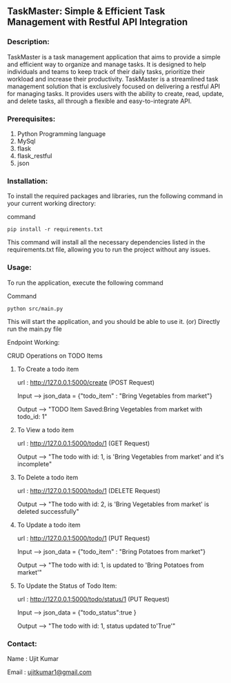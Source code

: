 ## TaskMaster: Simple & Efficient Task Management with Restful API Integration

### Description:

TaskMaster is a task management application that aims to provide a simple and efficient way to organize and manage
tasks. It is designed to help individuals and teams to keep track of their daily tasks, prioritize their workload and
increase their productivity. TaskMaster is a streamlined task management solution that is exclusively focused on
delivering a restful API for managing tasks. It provides users with the ability to create, read, update, and delete
tasks, all through a flexible and easy-to-integrate API.

### Prerequisites:

1. Python Programming language
2. MySql
3. flask
4. flask_restful
5. json

### Installation:

To install the required packages and libraries, run the following command in your current working directory:

command

```
pip install -r requirements.txt
```

This command will install all the necessary dependencies listed in the requirements.txt file, allowing you to run the
project without any issues.

### Usage:

To run the application, execute the following command

Command

```
python src/main.py
```

This will start the application, and you should be able to use it. (or) Directly run the main.py file

Endpoint Working:

CRUD Operations on TODO Items

1. To Create a todo item

   url : http://127.0.0.1:5000/create (POST Request)

   Input --> json_data = {"todo_item" : "Bring Vegetables from market"}

   Output --> "TODO Item Saved:Bring Vegetables from market with todo_id: 1"


2. To View a todo item

   url : http://127.0.0.1:5000/todo/1 (GET Request)

   Output --> "The todo with id: 1, is 'Bring Vegetables from market' and it's incomplete"


3. To Delete a todo item

   url : http://127.0.0.1:5000/todo/1 (DELETE Request)

   Output --> "The todo with id: 2, is 'Bring Vegetables from market' is deleted successfully"


4. To Update a todo item

   url : http://127.0.0.1:5000/todo/1 (PUT Request)

   Input --> json_data = {"todo_item" : "Bring Potatoes from market"}

   Output --> "The todo with id: 1, is updated to 'Bring Potatoes from market'"


5. To Update the Status of Todo Item:

   url : http://127.0.0.1:5000/todo/status/1 (PUT Request)

   Input --> json_data = {"todo_status":true }

   Output --> "The todo with id: 1, status updated to'True'"

### Contact:

Name : Ujit Kumar

Email : ujitkumar1@gmail.com